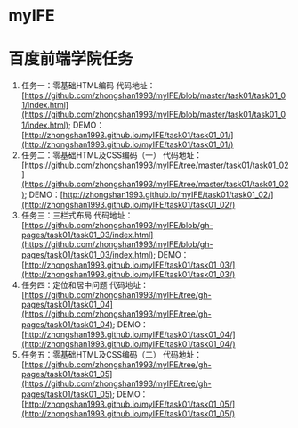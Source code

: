 # myIFE
# 百度前端学院任务

1. 任务一：零基础HTML编码
    代码地址：[https://github.com/zhongshan1993/myIFE/blob/master/task01/task01_01/index.html](https://github.com/zhongshan1993/myIFE/blob/master/task01/task01_01/index.html);
    DEMO：[http://zhongshan1993.github.io/myIFE/task01/task01_01/](http://zhongshan1993.github.io/myIFE/task01/task01_01/)
2. 任务二：零基础HTML及CSS编码（一）
    代码地址：[https://github.com/zhongshan1993/myIFE/tree/master/task01/task01_02](https://github.com/zhongshan1993/myIFE/tree/master/task01/task01_02);
    DEMO：[http://zhongshan1993.github.io/myIFE/task01/task01_02/](http://zhongshan1993.github.io/myIFE/task01/task01_02/)
3. 任务三：三栏式布局
    代码地址：[https://github.com/zhongshan1993/myIFE/blob/gh-pages/task01/task01_03/index.html](https://github.com/zhongshan1993/myIFE/blob/gh-pages/task01/task01_03/index.html);
    DEMO：[http://zhongshan1993.github.io/myIFE/task01/task01_03/](http://zhongshan1993.github.io/myIFE/task01/task01_03/)
4. 任务四：定位和居中问题
    代码地址：[https://github.com/zhongshan1993/myIFE/tree/gh-pages/task01/task01_04](https://github.com/zhongshan1993/myIFE/tree/gh-pages/task01/task01_04);
    DEMO：[http://zhongshan1993.github.io/myIFE/task01/task01_04/](http://zhongshan1993.github.io/myIFE/task01/task01_04/)
5. 任务五：零基础HTML及CSS编码（二）
    代码地址：[https://github.com/zhongshan1993/myIFE/tree/gh-pages/task01/task01_05](https://github.com/zhongshan1993/myIFE/tree/gh-pages/task01/task01_05);
    DEMO：[http://zhongshan1993.github.io/myIFE/task01/task01_05/](http://zhongshan1993.github.io/myIFE/task01/task01_05/)
